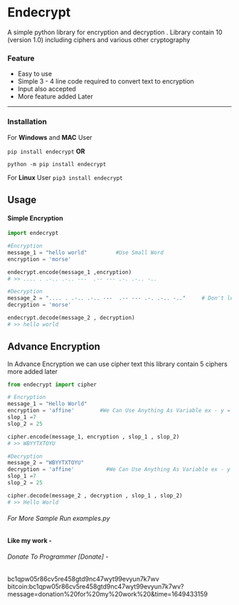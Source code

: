 # Endecrypt
A simple python library for encryption and decryption . Library contain 10 (version 1.0) including ciphers and various other cryptography 


### Feature
- Easy to use
- Simple 3 - 4 line code required to convert text to encryption
- Input also accepted
- More feature added Later

------------


### Installation
For **Windows**  and **MAC** User

`pip install endecrypt`
 			**OR**

`python -m pip install endecrypt`

For **Linux** User
`pip3 install endecrypt`

## Usage
#### Simple Encryption
```python
import endecrypt

#Encryption
message_1 = "hello world"         #Use Small Word
encryption = 'morse'

endecrypt.encode(message_1 ,encryption)
# >> .... . .-.. .-.. ---  .-- --- .-. .-.. -..

#Decryption
message_2 = ".... . .-.. .-.. ---  .-- --- .-. .-.. -.."     # Don't leave space  
decryption = 'morse'

endecrypt.decode(message_2 , decryption)
# >> hello world
```
## Advance Encryption
In Advance Encryption we can use cipher text this library contain 5 ciphers more added later
```python
from endecrypt import cipher

# Encryption
message_1 = "Hello World"
encryption = 'affine'        #We Can Use Anything As Variable ex - y = 'affine' 
slop_1 =7
slop_2 = 25

cipher.encode(message_1, encryption , slop_1 , slop_2)
# >> WBYYTXTOYU

#Decryption
message_2 = "WBYYTXTOYU"
decryption = 'affine'          #We Can Use Anything As Variable ex - y = 'affine' 
slop_1 =7
slop_2 = 25

cipher.decode(message_2 , decryption , slop_1 , slop_2)
# >> Hello World
```

###### For More Sample Run examples.py

#### Like my work -
###### Donate To Programmer [Donate] - 
bc1qpw05r86cv5re458gtd9nc47wyt99evyun7k7wv
<br>
bitcoin:bc1qpw05r86cv5re458gtd9nc47wyt99evyun7k7wv?message=donation%20for%20my%20work%20&time=1649433159


